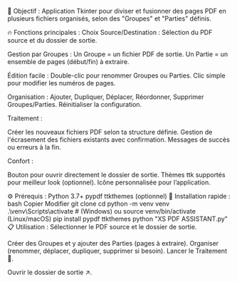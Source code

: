 
🎯 Objectif :
Application Tkinter pour diviser et fusionner des pages PDF en plusieurs fichiers organisés, selon des "Groupes" et "Parties" définis.

🔥 Fonctions principales :
Choix Source/Destination : Sélection du PDF source et du dossier de sortie.

Gestion par Groupes :
Un Groupe = un fichier PDF de sortie.
Un Partie = un ensemble de pages (début/fin) à extraire.

Édition facile :
Double-clic pour renommer Groupes ou Parties.
Clic simple pour modifier les numéros de pages.

Organisation :
Ajouter, Dupliquer, Déplacer, Réordonner, Supprimer Groupes/Parties.
Réinitialiser la configuration.

Traitement :

Créer les nouveaux fichiers PDF selon ta structure définie.
Gestion de l'écrasement des fichiers existants avec confirmation.
Messages de succès ou erreurs à la fin.

Confort :

Bouton pour ouvrir directement le dossier de sortie.
Thèmes ttk supportés pour meilleur look (optionnel).
Icône personnalisée pour l’application.

⚙️ Prérequis :
Python 3.7+
pypdf
ttkthemes (optionnel)
🚀 Installation rapide :
bash
Copier
Modifier
git clone <repo-url>
cd <dossier>
python -m venv venv
.\venv\Scripts\activate # (Windows) ou source venv/bin/activate (Linux/macOS)
pip install pypdf ttkthemes
python "XS PDF ASSISTANT.py"
📋 Utilisation :
Sélectionner le PDF source et le dossier de sortie.

Créer des Groupes et y ajouter des Parties (pages à extraire).
Organiser (renommer, déplacer, dupliquer, supprimer si besoin).
Lancer le Traitement 🚀.

Ouvrir le dossier de sortie ↗️.


